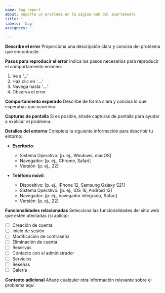 ```yaml
---
name: Bug report
about: Reporta un problema en la página web del apartamento
title: ''
labels: 'bug'
assignees: ''

---
```


**Describe el error**
Proporciona una descripción clara y concisa del problema que encontraste.

**Pasos para reproducir el error**
Indica los pasos necesarios para reproducir el comportamiento erróneo:
1. Ve a '...'
2. Haz clic en '....'
3. Navega hasta '....'
4. Observa el error

**Comportamiento esperado**
Describe de forma clara y concisa lo que esperabas que ocurriera.

**Capturas de pantalla**
Si es posible, añade capturas de pantalla para ayudar a explicar el problema.

**Detalles del entorno**
Completa la siguiente información para describir tu entorno:
- **Escritorio**:
  - Sistema Operativo: [p. ej., Windows, macOS]
  - Navegador: [p. ej., Chrome, Safari]
  - Versión: [p. ej., 22]
  
- **Teléfono móvil**:
  - Dispositivo: [p. ej., iPhone 12, Samsung Galaxy S21]
  - Sistema Operativo: [p. ej., iOS 16, Android 13]
  - Navegador: [p. ej., navegador integrado, Safari]
  - Versión: [p. ej., 22]

**Funcionalidades relacionadas**
Selecciona las funcionalidades del sitio web que estén afectadas (si aplica):
- [ ] Creación de cuenta
- [ ] Inicio de sesión
- [ ] Modificación de contraseña
- [ ] Eliminación de cuenta
- [ ] Reservas
- [ ] Contacto con el administrador
- [ ] Servicios
- [ ] Reseñas
- [ ] Galería

**Contexto adicional**
Añade cualquier otra información relevante sobre el problema aquí.
